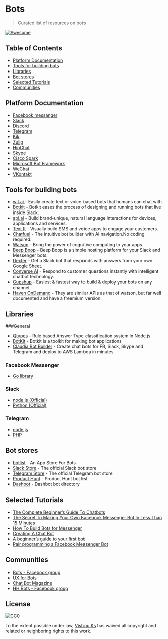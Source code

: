 Bots
===============
> Curated list of resources on bots

[![Awesome](https://cdn.rawgit.com/sindresorhus/awesome/d7305f38d29fed78fa85652e3a63e154dd8e8829/media/badge.svg)](https://github.com/sindresorhus/awesome)

Table of Contents
-----------------

- [Platform Documentation](#platform-documentation)
- [Tools for building bots](#tools-for-building-bots)
- [Libraries](#libaries)
- [Bot stores](#bot-stores)
- [Selected Tutorials](#selected-tutorials)
- [Communities](#communities)


## Platform Documentation
* [Facebook messanger](https://developers.facebook.com/products/messenger/)
* [Slack](https://api.slack.com/bot-users)
* [Discord](https://blog.discordapp.com/the-robot-revolution-has-unofficially-begun/)
* [Telegram](https://core.telegram.org/bots/api)
* [Kik](https://dev.kik.com/#/home)
* [Zulip](https://zulip.com/integrations/)
* [HipChat](https://developer.atlassian.com/hipchat/getting-started)
* [Skype](https://developer.microsoft.com/en-us/skype/bots)
* [Cisco Spark](https://developer.ciscospark.com/getting-started.html)
* [Microsoft Bot Framework](https://dev.botframework.com/)
* [WeChat](https://admin.wechat.com/)
* [VKontakt](https://new.vk.com/dev/bizmessages)

## Tools for building bots
* [wit.ai ](https://wit.ai/) - Easily create text or voice based bots that humans can chat with.
* [Botkit](https://howdy.ai/botkit/) - Botkit eases the process of designing and running bots that live inside Slack.
* [api.ai](https://api.ai/) - Build brand-unique, natural language interactions for devices, applications and services.
* [Text It](https://textit.in/) - Visually build SMS and voice apps to engage your customers.
* [Chatfuel](https://chatfuel.com/) - The intuitive bot builder with AI navigation.No coding required. 
* [Watson](http://www.ibm.com/cloud-computing/bluemix/watson/) - Bring the power of cognitive computing to your apps.
* [Beep Boop](https://beepboophq.com/) - Beep Boop is a simple hosting platform for your Slack and Messenger bots.
* [Dexter](https://rundexter.com/app/spreadsheet-bot) - Get a Slack bot that responds with answers from your own Google Sheet. 
* [Converse AI](http://www.converse.ai/) - Respond to customer questions instantly with intelligent chatbot technology.
* [Gupshup](https://www.gupshup.io/developer/home) - Easiest & fastest way to build & deploy your bots on any channel.
* [Haven OnDemand](https://dev.havenondemand.com/apis) - They are similar APIs as that of watson, but far well documented   and have a freemium version. 
## Libraries

###General
* [Qtypes](https://github.com/superscriptjs/qtypes) - Rule based Answer Type classification system in Node.js
* [BotKit](https://github.com/howdyai/botkit) - Botkit is a toolkit for making bot applications
* [Claudia Bot Builder](https://github.com/claudiajs/claudia-bot-builder) - Create chat bots for FB, Slack, Skype and Telegram and deploy to AWS Lambda in minutes


### Facebook Messenger
* [Go library](https://github.com/paked/messenger)
 
### Slack
* [node.js (Official)](https://github.com/slackhq/node-slack-client)
* [Python (Official)](https://github.com/slackhq/python-slackclient)

### Telegram
* [node.js](https://github.com/yagop/node-telegram-bot-api)
* [PHP](https://github.com/irazasyed/telegram-bot-sdk)

## Bot stores
* [botlist](https://botlist.co/) - An App Store For Bots
* [Slack Store](https://decentralizedweb.slack.com/apps) - The official Slack bot store
* [Telegram Store](https://storebot.me/) - The official Telegram bot store
* [Product Hunt](https://www.producthunt.com/topics/bots) - Product Hunt bot list
* [Dashbot](http://www.dashbot.io/bots) - Dashbot bot directory

## Selected Tutorials
* [The Complete Beginner’s Guide To Chatbots](https://chatbotsmagazine.com/the-complete-beginner-s-guide-to-chatbots-8280b7b906ca)
* [The Secret To Making Your Own Facebook Messenger Bot In Less Than 15 Minutes](https://chatbotsmagazine.com/have-15-minutes-create-your-own-facebook-messenger-bot-481a7db54892)
* [How To Build Bots for Messenger](https://developers.facebook.com/blog/post/2016/04/12/bots-for-messenger/)
* [Creating A Chat Bot](https://medium.freecodecamp.com/creating-a-chat-bot-42861e6a2acd#.32hmkqfq7)
* [A beginner’s guide to your first bot](https://slackhq.com/a-beginner-s-guide-to-your-first-bot-97e5b0b7843d#.rreq2dp6r)
* [Pair programming a Facebook Messenger Bot](https://www.youtube.com/watch?v=zFO1cRr5-qY)
 
## Communities
* [Bots - Facebook group](https://www.facebook.com/groups/chatbot/)
* [UX for Bots](https://www.facebook.com/groups/uxforbots/)
* [Chat Bot Magazine](https://chatbotsmagazine.com/)
* [HH Bots - Facebook group](https://www.facebook.com/groups/hhbots/)

## License

[![CC0](http://i.creativecommons.org/p/zero/1.0/88x31.png)](http://creativecommons.org/publicdomain/zero/1.0/)

To the extent possible under law, [Vishnu Ks](http://www.vishnuks.com) has waived all copyright and related or neighboring rights to this work.

